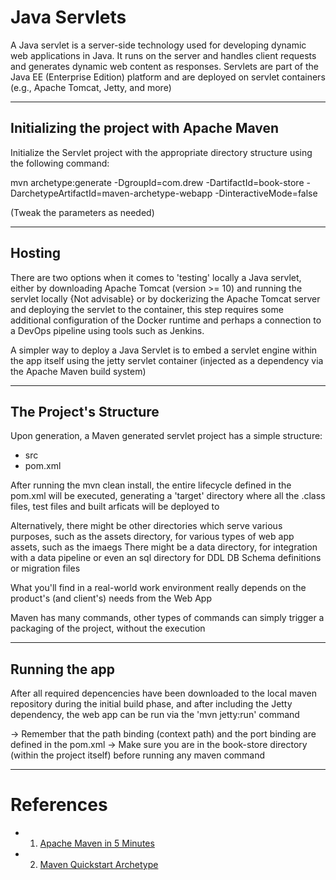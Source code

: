 # Java Servlets

A Java servlet is a server-side technology used for developing dynamic web applications in Java. It runs on the server and handles client requests and generates dynamic web content as responses. Servlets are part of the Java EE (Enterprise Edition) platform and are deployed on servlet containers (e.g., Apache Tomcat, Jetty, and more)

----

## Initializing the project with Apache Maven


Initialize the Servlet project with the appropriate directory structure using the following command: 

mvn archetype:generate -DgroupId=com.drew -DartifactId=book-store -DarchetypeArtifactId=maven-archetype-webapp -DinteractiveMode=false

(Tweak the parameters as needed)

----

## Hosting

There are two options when it comes to 'testing' locally a Java servlet, either by downloading Apache Tomcat (version >= 10) and running the servlet locally {Not advisable} or by dockerizing the Apache Tomcat server and deploying the servlet to the container, this step requires some additional configuration of the Docker runtime and perhaps a connection to a DevOps pipeline using tools such as Jenkins.

A simpler way to deploy a Java Servlet is to embed a servlet engine within the app itself using the jetty servlet container (injected as a dependency via the Apache Maven build system)

----

## The Project's Structure

Upon generation, a Maven generated servlet project has a simple structure:

- src
- pom.xml

After running the mvn clean install, the entire lifecycle defined in the pom.xml will be executed, generating a 'target' directory where all the .class files, test files and built arficats will be deployed to

Alternatively, there might be other directories which serve various purposes, such as the assets directory, for various types of web app assets, such as the imaegs
There might be a data directory, for integration with a data pipeline or even an sql directory for DDL DB Schema definitions or migration files

What you'll find in a real-world work environment really depends on the product's (and client's) needs from the Web App

Maven has many commands, other types of commands can simply trigger a packaging of the project, without the execution

----

## Running the app

After all required depencencies have been downloaded to the local maven repository during the initial
build phase, and after including the Jetty dependency, the web app can be run via the 'mvn jetty:run' 
command

-> Remember that the path binding (context path) and the port binding are defined in the pom.xml
-> Make sure you are in the book-store directory (within the project itself) before running any maven command

----

# References

- 1) [Apache Maven in 5 Minutes](https://maven.apache.org/guides/getting-started/maven-in-five-minutes.html)
- 2) [Maven Quickstart Archetype](https://maven.apache.org/archetypes/maven-archetype-quickstart/)
